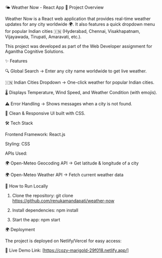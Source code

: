 🌤️ Weather Now - React App
📌 Project Overview

Weather Now is a React web application that provides real-time weather updates for any city worldwide 🌍.
It also features a quick dropdown menu for popular Indian cities 🇮🇳 (Hyderabad, Chennai, Visakhapatnam, Vijayawada, Tirupati, Amaravati, etc.).

This project was developed as part of the Web Developer assignment for Aganitha Cognitive Solutions.

✨ Features

🔍 Global Search → Enter any city name worldwide to get live weather.

🇮🇳 Indian Cities Dropdown → One-click weather for popular Indian cities.

🌡️ Displays Temperature, Wind Speed, and Weather Condition (with emojis).

⚠️ Error Handling → Shows messages when a city is not found.

🎨 Clean & Responsive UI built with CSS.


🛠️ Tech Stack

Frontend Framework: React.js

Styling: CSS


APIs Used:

🌍 Open-Meteo Geocoding API → Get latitude & longitude of a city

🌍 Open-Meteo Weather API → Fetch current weather data

🚀 How to Run Locally

1. Clone the repository:
git clone https://github.com/renukamandapati/weather-now

2. Install dependencies:
npm install

3. Start the app:
npm start


🌍 Deployment

The project is deployed on Netlify/Vercel for easy access:

🔗 Live Demo Link: [https://cozy-marigold-29f018.netlify.app/]
